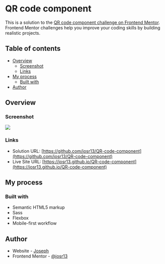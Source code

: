 # QR code component

This is a solution to the [QR code component challenge on Frontend Mentor](https://www.frontendmentor.io/challenges/qr-code-component-iux_sIO_H). Frontend Mentor challenges help you improve your coding skills by building realistic projects. 

## Table of contents

- [Overview](#overview)
  - [Screenshot](#screenshot)
  - [Links](#links)
- [My process](#my-process)
  - [Built with](#built-with)
- [Author](#author)

## Overview

### Screenshot

![](./screenshot.jpg)

### Links

- Solution URL: [https://github.com/josr13/QR-code-component](https://github.com/josr13/QR-code-component)
- Live Site URL: [https://josr13.github.io/QR-code-component](https://josr13.github.io/QR-code-component)

## My process

### Built with

- Semantic HTML5 markup
- Sass
- Flexbox
- Mobile-first workflow

## Author

- Website - [Joseph](https://josr13.github.io)
- Frontend Mentor - [@josr13](https://www.frontendmentor.io/profile/josr13)
